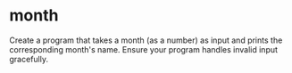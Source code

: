 # month
Create a program that takes a month (as a number) as input and prints the corresponding month's name. Ensure your program handles invalid input gracefully.
